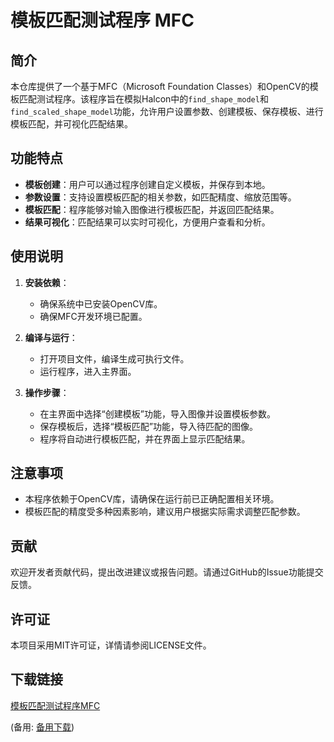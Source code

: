 # 模板匹配测试程序 MFC

## 简介

本仓库提供了一个基于MFC（Microsoft Foundation Classes）和OpenCV的模板匹配测试程序。该程序旨在模拟Halcon中的`find_shape_model`和`find_scaled_shape_model`功能，允许用户设置参数、创建模板、保存模板、进行模板匹配，并可视化匹配结果。

## 功能特点

- **模板创建**：用户可以通过程序创建自定义模板，并保存到本地。
- **参数设置**：支持设置模板匹配的相关参数，如匹配精度、缩放范围等。
- **模板匹配**：程序能够对输入图像进行模板匹配，并返回匹配结果。
- **结果可视化**：匹配结果可以实时可视化，方便用户查看和分析。

## 使用说明

1. **安装依赖**：
   - 确保系统中已安装OpenCV库。
   - 确保MFC开发环境已配置。

2. **编译与运行**：
   - 打开项目文件，编译生成可执行文件。
   - 运行程序，进入主界面。

3. **操作步骤**：
   - 在主界面中选择“创建模板”功能，导入图像并设置模板参数。
   - 保存模板后，选择“模板匹配”功能，导入待匹配的图像。
   - 程序将自动进行模板匹配，并在界面上显示匹配结果。

## 注意事项

- 本程序依赖于OpenCV库，请确保在运行前已正确配置相关环境。
- 模板匹配的精度受多种因素影响，建议用户根据实际需求调整匹配参数。

## 贡献

欢迎开发者贡献代码，提出改进建议或报告问题。请通过GitHub的Issue功能提交反馈。

## 许可证

本项目采用MIT许可证，详情请参阅LICENSE文件。

## 下载链接
[模板匹配测试程序MFC](https://pan.quark.cn/s/00071bbb6ed6) 

(备用: [备用下载](https://pan.baidu.com/s/1Aezlxp5KJc3J7oAzXdljAg?pwd=1234))
